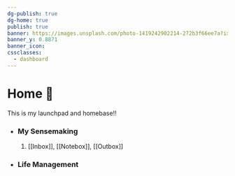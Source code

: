 ```yaml
---
dg-publish: true
dg-home: true
publish: true
banner: https://images.unsplash.com/photo-1419242902214-272b3f66ee7a?ixlib=rb-4.0.3&ixid=MnwxMjA3fDB8MHxwaG90by1wYWdlfHx8fGVufDB8fHx8&auto=format&fit=crop&w=2413&q=80
banner_y: 0.8871
banner_icon: 
cssclasses:
  - dashboard
---
```

# Home 🏡
This is my launchpad and homebase!!

- ### My Sensemaking
    1.  [[Inbox]], [[Notebox]], [[Outbox]]
- ### Life Management 



